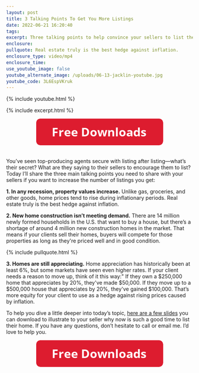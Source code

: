```yaml
---
layout: post
title: 3 Talking Points To Get You More Listings
date: 2022-06-21 16:20:40
tags:
excerpt: Three talking points to help convince your sellers to list their homes.
enclosure:
pullquote: Real estate truly is the best hedge against inflation.
enclosure_type: video/mp4
enclosure_time:
use_youtube_image: false
youtube_alternate_image: /uploads/06-13-jacklin-youtube.jpg
youtube_code: 3L6EspVKruk
---
```

{% include youtube.html %}

{% include excerpt.html %}

<center><a href="https://join.gochicagolandhomes.com/ask/ab597613744316448f7c74a03df2d370"><img width="343" height="72" src="uploads/FreeDownloadsButton-343.png" /></a></center>

<center>&nbsp;</center>

You’ve seen top-producing agents secure with listing after listing—what’s their secret? What are they saying to their sellers to encourage them to list? Today I’ll share the three main talking points you need to share with your sellers if you want to increase the number of listings you get:

**1\. In any recession, property values increase.** Unlike gas, groceries, and other goods, home prices tend to rise during inflationary periods. Real estate truly is the best hedge against inflation.

**2\. New home construction isn’t meeting demand.** There are 14 million newly formed households in the U.S. that want to buy a house, but there’s a shortage of around 4 million new construction homes in the market. That means if your clients sell their homes, buyers will compete for those properties as long as they're priced well and in good condition.

{% include pullquote.html %}

**3\. Homes are still appreciating.** Home appreciation has historically been at least 6%, but some markets have seen even higher rates. If your client needs a reason to move up, think of it this way:" If they own a $250,000 home that appreciates by 20%, they've made $50,000. If they move up to a $500,000 house that appreciates by 20%, they've gained $100,000. That’s more equity for your client to use as a hedge against rising prices caused by inflation.

To help you dive a little deeper into today’s topic,&nbsp;[here are a few slides](https://drive.google.com/file/d/1Ou8G1gM1aps_YoquLNpKP7m6RUQvCysJ/view) you can download to illustrate to your seller why now is such a good time to list their home. If you have any questions, don’t hesitate to call or email me. I’d love to help you.

<center><a href="https://join.gochicagolandhomes.com/ask/ab597613744316448f7c74a03df2d370"><img width="343" height="72" src="uploads/FreeDownloadsButton-343.png" /></a></center>
